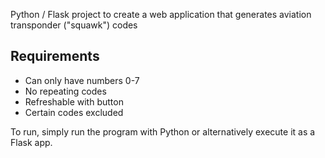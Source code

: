 Python / Flask project to create a web application that generates aviation transponder ("squawk") codes
## Requirements
- Can only have numbers 0-7
- No repeating codes
- Refreshable with button
- Certain codes excluded

To run, simply run the program with Python or alternatively execute it as a Flask app.